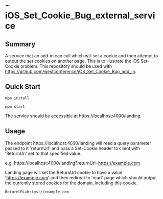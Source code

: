 # -iOS_Set_Cookie_Bug_external_service

## Summary

A service that an add-in can call which will set a cookie and then attempt to output the set cookies on another page. This is to illustrate the iOS Set-Cookie problem.
This repository should be used with https://github.com/westconference/iOS_Set_Cookie_Bug_add_in.

## Quick Start

```
npm install
```

```
npm start
```

The service should be accessible at https://localhost:4000/landing.

## Usage

The endpoint https://localhost:4000/landing will read a query parameter passed to it 'returnUrl' and pass a Set-Cookie header to client with 'ReturnUrl' set to that specified value.

e.g.
https://localhost:4000/landing?returnUrl=https://example.com

Landing page will set the ReturnUrl cookie to have a value 'https://example.com' and then redirect to 'read' page which should output the currently stored cookies for the domain, including this cookie.

```
ReturnURL=https://example.com
```
